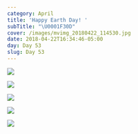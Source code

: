 ```yaml
---
category: April
title: 'Happy Earth Day! '
subTitle: "\U0001F30D"
cover: /images/mvimg_20180422_114530.jpg
date: 2018-04-22T16:34:46-05:00
day: Day 53
slug: Day 53
---
```

![](/images/mvimg_20180422_114530.jpg)

![](/images/mvimg_20180422_114630.jpg)

![](/images/img_20180422_113940.jpg)

![](/images/img_20180422_095359.jpg)

![](/images/img_20180422_123304.jpg)
